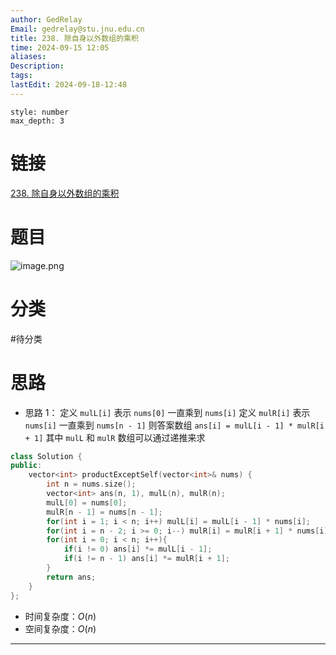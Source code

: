 ```yaml
---
author: GedRelay
Email: gedrelay@stu.jnu.edu.cn
title: 238. 除自身以外数组的乘积
time: 2024-09-15 12:05
aliases: 
Description: 
tags: 
lastEdit: 2024-09-18-12:48
---
```


```toc
style: number
max_depth: 3
```

# 链接
[238. 除自身以外数组的乘积](https://leetcode.cn/problems/product-of-array-except-self/) 

# 题目
![image.png](https://ged-pic-bed.oss-cn-guangzhou.aliyuncs.com/img/202409151205678.png)


# 分类
#待分类

# 思路
- 思路 1：
定义 `mulL[i]` 表示 `nums[0]` 一直乘到 `nums[i]` 
定义 `mulR[i]` 表示 `nums[i]` 一直乘到 `nums[n - 1]` 
则答案数组 `ans[i] = mulL[i - 1] * mulR[i + 1]` 
其中 `mulL` 和 `mulR` 数组可以通过递推来求 


```cpp
class Solution {
public:
    vector<int> productExceptSelf(vector<int>& nums) {
        int n = nums.size();
        vector<int> ans(n, 1), mulL(n), mulR(n);
        mulL[0] = nums[0];
        mulR[n - 1] = nums[n - 1];
        for(int i = 1; i < n; i++) mulL[i] = mulL[i - 1] * nums[i];
        for(int i = n - 2; i >= 0; i--) mulR[i] = mulR[i + 1] * nums[i];
        for(int i = 0; i < n; i++){
            if(i != 0) ans[i] *= mulL[i - 1];
            if(i != n - 1) ans[i] *= mulR[i + 1];
        }
        return ans;
    }
};
```


- 时间复杂度：${O\left( n \right)  }$ 
- 空间复杂度：${O\left( n \right)  }$ 


---

